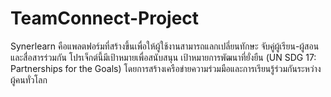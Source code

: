 # TeamConnect-Project
Synerlearn คือแพลตฟอร์มที่สร้างขึ้นเพื่อให้ผู้ใช้งานสามารถแลกเปลี่ยนทักษะ จับคู่ผู้เรียน-ผู้สอน และสื่อสารร่วมกัน โปรเจ็กต์นี้มีเป้าหมายเพื่อสนับสนุน เป้าหมายการพัฒนาที่ยั่งยืน (UN SDG 17: Partnerships for the Goals) โดยการสร้างเครือข่ายความร่วมมือและการเรียนรู้ร่วมกันระหว่างผู้คนทั่วโลก
